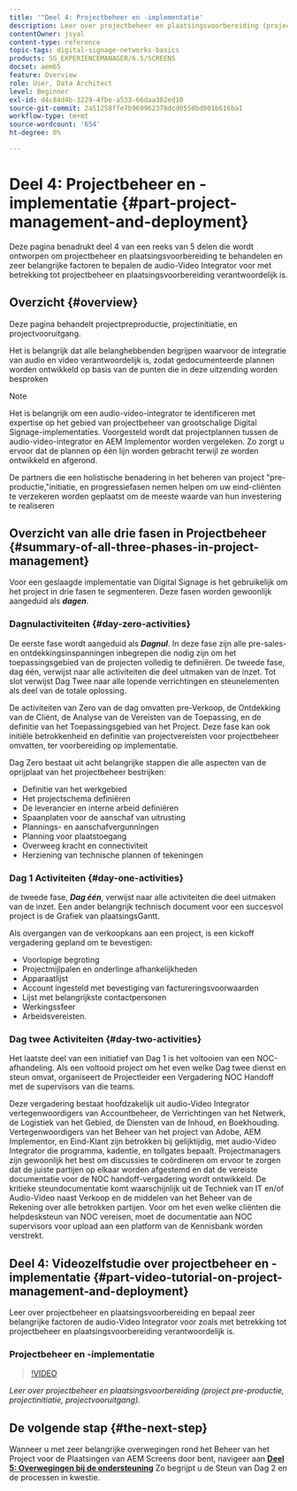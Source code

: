 ```yaml
---
title: '"Deel 4: Projectbeheer en -implementatie'
description: Leer over projectbeheer en plaatsingsvoorbereiding (project pre-productie, projectinitiatie, projectprogressie) voor AEM Screens.
contentOwner: jsyal
content-type: reference
topic-tags: digital-signage-networks-basics
products: SG_EXPERIENCEMANAGER/6.5/SCREENS
docset: aem65
feature: Overview
role: User, Data Architect
level: Beginner
exl-id: d4c84d4b-3229-4fbe-a533-66daa382ed10
source-git-commit: 2a51258ffe7b969962378dcd0558bd001b616ba1
workflow-type: tm+mt
source-wordcount: '654'
ht-degree: 0%

---
```


# Deel 4: Projectbeheer en -implementatie {#part-project-management-and-deployment}

Deze pagina benadrukt deel 4 van een reeks van 5 delen die wordt ontworpen om projectbeheer en plaatsingsvoorbereiding te behandelen en zeer belangrijke factoren te bepalen de audio-Video Integrator voor met betrekking tot projectbeheer en plaatsingsvoorbereiding verantwoordelijk is.

## Overzicht {#overview}

Deze pagina behandelt projectpreproductie, projectinitiatie, en projectvooruitgang.

Het is belangrijk dat alle belanghebbenden begrijpen waarvoor de integratie van audio en video verantwoordelijk is, zodat gedocumenteerde plannen worden ontwikkeld op basis van de punten die in deze uitzending worden besproken

>[!NOTE]
>
>Het is belangrijk om een audio-video-integrator te identificeren met expertise op het gebied van projectbeheer van grootschalige Digital Signage-implementaties. Voorgesteld wordt dat projectplannen tussen de audio-video-integrator en AEM Implementor worden vergeleken. Zo zorgt u ervoor dat de plannen op één lijn worden gebracht terwijl ze worden ontwikkeld en afgerond.
>
>De partners die een holistische benadering in het beheren van project &quot;pre-productie,&quot;initiatie, en progressiefasen nemen helpen om uw eind-cliënten te verzekeren worden geplaatst om de meeste waarde van hun investering te realiseren

## Overzicht van alle drie fasen in Projectbeheer {#summary-of-all-three-phases-in-project-management}

Voor een geslaagde implementatie van Digital Signage is het gebruikelijk om het project in drie fasen te segmenteren. Deze fasen worden gewoonlijk aangeduid als ***dagen***.

### Dagnulactiviteiten {#day-zero-activities}

De eerste fase wordt aangeduid als ***Dagnul***. In deze fase zijn alle pre-sales- en ontdekkingsinspanningen inbegrepen die nodig zijn om het toepassingsgebied van de projecten volledig te definiëren. De tweede fase, dag één, verwijst naar alle activiteiten die deel uitmaken van de inzet. Tot slot verwijst Dag Twee naar alle lopende verrichtingen en steunelementen als deel van de totale oplossing.

De activiteiten van Zero van de dag omvatten pre-Verkoop, de Ontdekking van de Cliënt, de Analyse van de Vereisten van de Toepassing, en de definitie van het Toepassingsgebied van het Project. Deze fase kan ook initiële betrokkenheid en definitie van projectvereisten voor projectbeheer omvatten, ter voorbereiding op implementatie.

Dag Zero bestaat uit acht belangrijke stappen die alle aspecten van de oprijplaat van het projectbeheer bestrijken:

* Definitie van het werkgebied
* Het projectschema definiëren
* De leverancier en interne arbeid definiëren
* Spaanplaten voor de aanschaf van uitrusting
* Plannings- en aanschafvergunningen
* Planning voor plaatstoegang
* Overweeg kracht en connectiviteit
* Herziening van technische plannen of tekeningen

### Dag 1 Activiteiten {#day-one-activities}

de tweede fase, ***Dag één***, verwijst naar alle activiteiten die deel uitmaken van de inzet. Een ander belangrijk technisch document voor een succesvol project is de Grafiek van plaatsingsGantt.

Als overgangen van de verkoopkans aan een project, is een kickoff vergadering gepland om te bevestigen:

* Voorlopige begroting
* Projectmijlpalen en onderlinge afhankelijkheden
* Apparaatlijst
* Account ingesteld met bevestiging van factureringsvoorwaarden
* Lijst met belangrijkste contactpersonen
* Werkingssfeer
* Arbeidsvereisten.

### Dag twee Activiteiten {#day-two-activities}

Het laatste deel van een initiatief van Dag 1 is het voltooien van een NOC-afhandeling. Als een voltooid project om het even welke Dag twee dienst en steun omvat, organiseert de Projectleider een Vergadering NOC Handoff met de supervisors van die teams.

Deze vergadering bestaat hoofdzakelijk uit audio-Video Integrator vertegenwoordigers van Accountbeheer, de Verrichtingen van het Netwerk, de Logistiek van het Gebied, de Diensten van de Inhoud, en Boekhouding. Vertegenwoordigers van het Beheer van het project van Adobe, AEM Implementor, en Eind-Klant zijn betrokken bij gelijktijdig, met audio-Video Integrator die programma, kadentie, en tollgates bepaalt. Projectmanagers zijn gewoonlijk het best om discussies te coördineren om ervoor te zorgen dat de juiste partijen op elkaar worden afgestemd en dat de vereiste documentatie voor de NOC handoff-vergadering wordt ontwikkeld. De kritieke steundocumentatie komt waarschijnlijk uit de Techniek van IT en/of Audio-Video naast Verkoop en de middelen van het Beheer van de Rekening over alle betrokken partijen. Voor om het even welke cliënten die helpdesksteun van NOC vereisen, moet de documentatie aan NOC supervisors voor upload aan een platform van de Kennisbank worden verstrekt.

## Deel 4: Videozelfstudie over projectbeheer en -implementatie {#part-video-tutorial-on-project-management-and-deployment}

Leer over projectbeheer en plaatsingsvoorbereiding en bepaal zeer belangrijke factoren de audio-Video Integrator voor zoals met betrekking tot projectbeheer en plaatsingsvoorbereiding verantwoordelijk is.

### Projectbeheer en -implementatie

>[!VIDEO](https://video.tv.adobe.com/v/28408)

*Leer over projectbeheer en plaatsingsvoorbereiding (project pre-productie, projectinitiatie, projectvooruitgang).*

## De volgende stap {#the-next-step}

Wanneer u met zeer belangrijke overwegingen rond het Beheer van het Project voor de Plaatsingen van AEM Screens door bent, navigeer aan **[Deel 5: Overwegingen bij de ondersteuning](support-considerations.md)** Zo begrijpt u de Steun van Dag 2 en de processen in kwestie.
